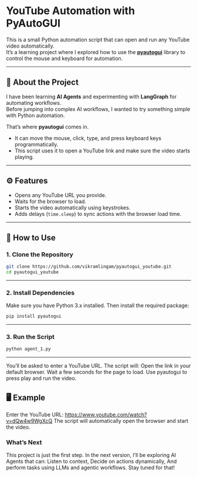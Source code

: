 # YouTube Automation with PyAutoGUI

This is a small Python automation script that can open and run any YouTube video automatically.  
It’s a learning project where I explored how to use the **[pyautogui](https://pyautogui.readthedocs.io/en/latest/)** library to control the mouse and keyboard for automation.  

---

## 📌 About the Project

I have been learning **AI Agents** and experimenting with **LangGraph** for automating workflows.  
Before jumping into complex AI workflows, I wanted to try something simple with Python automation.  

That’s where **pyautogui** comes in.  
- It can move the mouse, click, type, and press keyboard keys programmatically.  
- This script uses it to open a YouTube link and make sure the video starts playing.  

---

## ⚙️ Features
- Opens any YouTube URL you provide.  
- Waits for the browser to load.  
- Starts the video automatically using keystrokes.  
- Adds delays (`time.sleep`) to sync actions with the browser load time.  

---

## 🚀 How to Use

### 1. Clone the Repository
```bash
git clone https://github.com/vikramlingam/pyautogui_youtube.git
cd pyautogui_youtube
```
---

### 2. Install Dependencies
Make sure you have Python 3.x installed. Then install the required package:

```bash
pip install pyautogui
```
---

### 3. Run the Script
```bash
python agent_1.py
```
---

You’ll be asked to enter a YouTube URL. The script will:
Open the link in your default browser.
Wait a few seconds for the page to load.
Use pyautogui to press play and run the video.

## 🖥️ Example
Enter the YouTube URL: https://www.youtube.com/watch?v=dQw4w9WgXcQ
The script will automatically open the browser and start the video.

### What’s Next
This project is just the first step.
In the next version, I’ll be exploring AI Agents that can:
Listen to context,
Decide on actions dynamically,
And perform tasks using LLMs and agentic workflows.
Stay tuned for that! 

